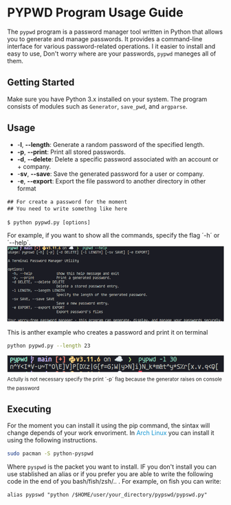 # PYPWD Program Usage Guide

The `pypwd` program is a password manager tool written in Python that allows you to generate and manage passwords. It provides a command-line interface for various password-related operations.
I it easier to install and easy to use, Don't worry where are your passwords, `pypwd` maneges all of them.

## Getting Started

Make sure you have Python 3.x installed on your system. The program consists of modules such as `Generator`, `save_pwd`, and `argparse`.

## Usage

+ -**l**, **--length**: Generate a random password of the specified length.
+ **-p**, **--print**: Print all stored passwords.
+ **-d**, **--delete**: Delete a specific password associated with an account or + company.
+ -**sv**, **--save**: Save the generated password for a user or company.
+ -**e**, **--export**: Export the file password to another directory in other format

```shell
## For create a password for the moment
## You need to write somethng like here

$ python pypwd.py [options]
```
For example, if you want to show all the commands, specify the flag ´-h´ or ´--help´.
![pypwd_help_example](./screenshots/pypwd_help_example.png)

This is anther example who creates a password and print it on terminal 

```bash
python pypwd.py --length 23 
```
![pypwd_length_example](./screenshots/pypwd_length_example.png)
<sub>Actully is not necessary specify the print ´-p´ flag because the generator raises on console the password</sub>

## Executing

For the moment you can install it using the pip command, the sintax will change
depends of your work envoriment.
In <span style="color:#0f94d2;">Arch Linux</span> you can install it using the following instructions.

```bash
sudo pacman -S python-pyspwd
```

Where `pyspwd` is the packet you want to install.
IF you don't install you can use stablished an alias or if you prefer 
you are able to write the following code in the end of you bash/fish/zsh/.. . 
For example, on fish you can write:

```shell
alias pypswd "python /$HOME/user/your_directory/pypswd/pypswd.py"
```



